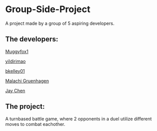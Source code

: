 # Group-Side-Project
A project made by a group of 5 aspiring developers.

## The developers:
[Muggyfox1](https://github.com/Muggyfox1)

[yildirimao](https://github.com/yildirimao)

[bkelley01](https://github.com/bkelley01)

[Malachi Gruenhagen](https://github.com/nurse-the-code)

[Jay Chen](https://github.com/jcsunflower)

## The project:
A turnbased battle game, where 2 opponents in a duel utilize different moves to combat eachother.

